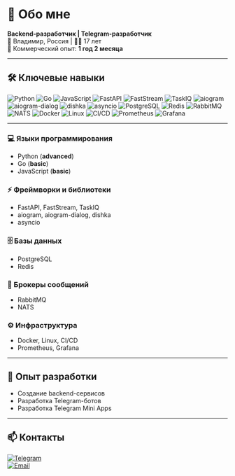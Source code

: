 # 📄 Обо мне

**Backend-разработчик | Telegram-разработчик**  
📍 Владимир, Россия | 🧑‍💻 17 лет  
💼 Коммерческий опыт: **1 год 2 месяца**

---

## 🛠 Ключевые навыки
![Python](https://img.shields.io/badge/Python-3776AB?style=flat-square&logo=python&logoColor=white) ![Go](https://img.shields.io/badge/Go-00ADD8?style=flat-square&logo=go&logoColor=white) ![JavaScript](https://img.shields.io/badge/JavaScript-F7DF1E?style=flat-square&logo=javascript&logoColor=black) ![FastAPI](https://img.shields.io/badge/FastAPI-009688?style=flat-square&logo=fastapi&logoColor=white) ![FastStream](https://img.shields.io/badge/FastStream-2D2D2D?style=flat-square) ![TaskIQ](https://img.shields.io/badge/TaskIQ-FF6F00?style=flat-square) ![aiogram](https://img.shields.io/badge/aiogram-2CA5E0?style=flat-square&logo=telegram&logoColor=white) ![aiogram-dialog](https://img.shields.io/badge/aiogram--dialog-2CA5E0?style=flat-square&logo=telegram&logoColor=white) ![dishka](https://img.shields.io/badge/dishka-2D2D2D?style=flat-square) ![asyncio](https://img.shields.io/badge/asyncio-3776AB?style=flat-square&logo=python&logoColor=white) ![PostgreSQL](https://img.shields.io/badge/PostgreSQL-316192?style=flat-square&logo=postgresql&logoColor=white) ![Redis](https://img.shields.io/badge/Redis-DC382D?style=flat-square&logo=redis&logoColor=white) ![RabbitMQ](https://img.shields.io/badge/RabbitMQ-FF6600?style=flat-square&logo=rabbitmq&logoColor=white) ![NATS](https://img.shields.io/badge/NATS-2D2D2D?style=flat-square) ![Docker](https://img.shields.io/badge/Docker-2496ED?style=flat-square&logo=docker&logoColor=white) ![Linux](https://img.shields.io/badge/Linux-FCC624?style=flat-square&logo=linux&logoColor=black) ![CI/CD](https://img.shields.io/badge/CI%2FCD-4285F4?style=flat-square&logo=githubactions&logoColor=white) ![Prometheus](https://img.shields.io/badge/Prometheus-E6522C?style=flat-square&logo=prometheus&logoColor=white) ![Grafana](https://img.shields.io/badge/Grafana-F46800?style=flat-square&logo=grafana&logoColor=white)

---

### 💻 Языки программирования
- Python (**advanced**)
- Go (**basic**)
- JavaScript (**basic**)

### ⚡️ Фреймворки и библиотеки
- FastAPI, FastStream, TaskIQ
- aiogram, aiogram-dialog, dishka
- asyncio

### 🗄 Базы данных
- PostgreSQL
- Redis

### 📡 Брокеры сообщений
- RabbitMQ
- NATS

### ⚙️ Инфраструктура
- Docker, Linux, CI/CD
- Prometheus, Grafana

---

## 💼 Опыт разработки
- Создание backend-сервисов  
- Разработка Telegram-ботов  
- Разработка Telegram Mini Apps  

---

## 📫 Контакты
[![Telegram](https://img.shields.io/badge/Telegram-2CA5E0?style=flat-square&logo=telegram&logoColor=white)](https://t.me/griger10)  
[![Email](https://img.shields.io/badge/Email-D14836?style=flat-square&logo=gmail&logoColor=white)](mailto:griger1011@gmail.com)  

